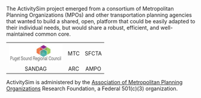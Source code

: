 The ActivitySim project emerged from a consortium of Metropolitan Planning Organizations (MPOs) and other transportation planning agencies that wanted to build a shared, open, platform that could be easily adapted to their individual needs, but would share a robust, efficient, and well-maintained common core.

<table style="width:100%">
  <tr>
    <td align="center"><a href="http://www.psrc.org" rel="PSRC"><img src="psrc.png"/></a></td>
    <td align="center">MTC</td>
    <td align="center">SFCTA</td>
  </tr>
  <tr>
    <td align="center">SANDAG</td>
    <td align="center">ARC</td> 
    <td align="center">AMPO</td>
  </tr>
</table>

ActivitySim is administered by the [Association of Metropolitan Planning Organizations](http://www.ampo.org) Research Foundation, a Federal 501(c)(3) organization.